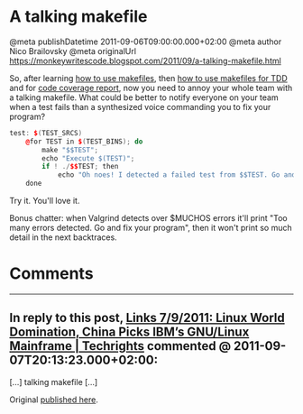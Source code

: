 # A talking makefile

@meta publishDatetime 2011-09-06T09:00:00.000+02:00
@meta author Nico Brailovsky
@meta originalUrl https://monkeywritescode.blogspot.com/2011/09/a-talking-makefile.html

So, after learning [how to use makefiles](md_blog/2011/0818_Makefiles.md), then [how to use makefiles for TDD](md_blog/2011/0822_AMakefileforTDDwithC.md) and for [code coverage report](md_blog/2011/0830_AMakefileforcodecoveragereportwithC.md), now you need to annoy your whole team with a talking makefile. What could be better to notify everyone on your team when a test fails than a synthesized voice commanding you to fix your program?

```c++
test: $(TEST_SRCS)
	@for TEST in $(TEST_BINS); do
		make "$$TEST";
		echo "Execute $(TEST)";
		if ! ./$$TEST; then
			echo "Oh noes! I detected a failed test from $$TEST. Go and fix your program!" | festival --tts ;
	done
```

Try it. You'll love it.

Bonus chatter: when Valgrind detects over $MUCHOS errors it'll print "Too many errors detected. Go and fix your program", then it won't print so much detail in the next backtraces.


# Comments

---
## In reply to this post, [Links 7/9/2011: Linux World Domination, China Picks IBM’s GNU/Linux Mainframe | Techrights](http://techrights.org/2011/09/07/linux-world-domination/) commented @ 2011-09-07T20:13:23.000+02:00:

[...] talking makefile [...]

Original [published here](md_blog/2011/0906_Atalkingmakefile.md).
